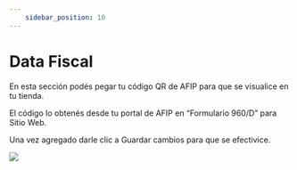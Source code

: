 ```yaml
---
    sidebar_position: 10
---
```


# Data Fiscal

En esta sección podés pegar tu código QR de AFIP para que se visualice en tu tienda.

El código lo obtenés desde tu portal de AFIP en “Formulario 960/D” para Sitio Web.

Una vez agregado darle clic a Guardar cambios para que se efectivice.

![](/Fotos/Configuraciones/data-fiscal1.png)